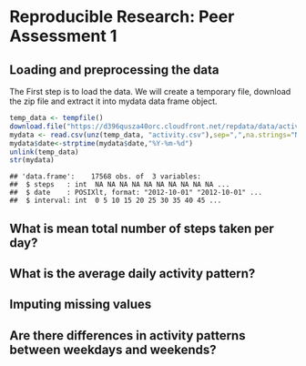 # Reproducible Research: Peer Assessment 1


## Loading and preprocessing the data
The First step is to load the data. We will create  a temporary file, download the zip file and extract it into mydata data frame object.

```r
temp_data <- tempfile()
download.file("https://d396qusza40orc.cloudfront.net/repdata/data/activity.zip",temp_data,method="curl")
mydata <- read.csv(unz(temp_data, "activity.csv"),sep=",",na.strings="NA")
mydata$date<-strptime(mydata$date,"%Y-%m-%d")
unlink(temp_data)
str(mydata)
```

```
## 'data.frame':	17568 obs. of  3 variables:
##  $ steps   : int  NA NA NA NA NA NA NA NA NA NA ...
##  $ date    : POSIXlt, format: "2012-10-01" "2012-10-01" ...
##  $ interval: int  0 5 10 15 20 25 30 35 40 45 ...
```

## What is mean total number of steps taken per day?



## What is the average daily activity pattern?



## Imputing missing values



## Are there differences in activity patterns between weekdays and weekends?
